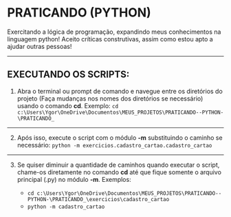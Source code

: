 # PRATICANDO (PYTHON)
Exercitando a lógica de programação, expandindo meus conhecimentos na linguagem python!
Aceito críticas construtivas, assim como estou apto a ajudar outras pessoas!

---
## EXECUTANDO OS SCRIPTS:
1. Abra o terminal ou prompt de comando e navegue entre os diretórios do projeto (Faça mudanças nos nomes dos diretórios se necessário) usando o comando **cd**. Exemplo:
`cd c:\Users\Ygor\OneDrive\Documentos\MEUS_PROJETOS\PRATICANDO--PYTHON-\PRATICANDO_`

---
2. Após isso, execute o script com o módulo **-m** substituindo o caminho se necessário:
`python -m exercicios.cadastro_cartao.cadastro_cartao`

---
3. Se quiser diminuir a quantidade de caminhos quando executar o script, chame-os diretamente no comando **cd** até que fique somente o arquivo principal (.py) no módulo **-m**. Exemplos:
   
    * `cd c:\Users\Ygor\OneDrive\Documentos\MEUS_PROJETOS\PRATICANDO--PYTHON-\PRATICANDO_\exercicios\cadastro_cartao`
    * `python -m cadastro_cartao`